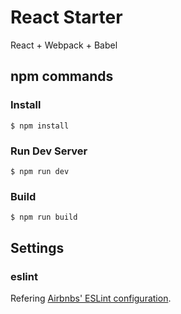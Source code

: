 # React Starter

React + Webpack + Babel

## npm commands

### Install

```
$ npm install
```

### Run Dev Server

```
$ npm run dev
```

### Build

```
$ npm run build
```

## Settings

### eslint

Refering [Airbnbs' ESLint configuration](https://github.com/airbnb/javascript#variables).
